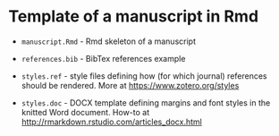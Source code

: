 # Template of a manuscript in Rmd

- `manuscript.Rmd` - Rmd skeleton of a manuscript

- `references.bib` - BibTex references example

- `styles.ref` - style files defining how (for which journal) references should be rendered. More at https://www.zotero.org/styles

- `styles.doc` - DOCX template defining margins and font styles in the knitted Word document. How-to at http://rmarkdown.rstudio.com/articles_docx.html